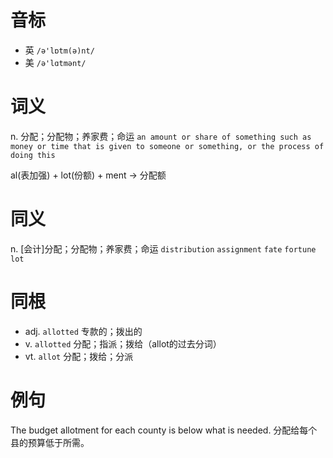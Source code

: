 # 音标

- 英 `/ə'lɒtm(ə)nt/`
- 美 `/ə'lɑtmənt/`

# 词义

n. 分配；分配物；养家费；命运
`an amount or share of something such as money or time that is given to someone or something, or the process of doing this`



al(表加强) + lot(份额) + ment → 分配额

# 同义

n. [会计]分配；分配物；养家费；命运
`distribution` `assignment` `fate` `fortune` `lot`

# 同根

- adj. `allotted` 专款的；拨出的
- v. `allotted` 分配；指派；拨给（allot的过去分词）
- vt. `allot` 分配；拨给；分派

# 例句

The budget allotment for each county is below what is needed.
分配给每个县的预算低于所需。


